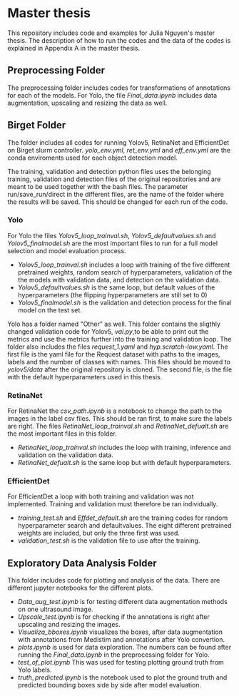 # Master thesis
This repository includes code and examples for Julia Nguyen's master thesis. The description of how to run the codes and the data of the codes is explained in Appendix A in the master thesis. 

## Preprocessing Folder 
The preprocessing folder includes codes for transformations of annotations for each of the models. For Yolo, the file *Final_data.ipynb* includes data augmentation, upscaling and resizing the data as well. 

## Birget Folder 
The folder includes all codes for running Yolov5, RetinaNet and EfficientDet on Birget slurm controller. *yolo_env.yml*, *ret_env.yml* and *eff_env.yml* are the conda enviroments used for each object detection model. 

The training, validation and detection python files uses the belonging training, validation and detection files of the original repositories and are meant to be used together with the bash files. The parameter run/save_run/direct in the different files, are the name of the folder where the results will be saved. This should be changed for each run of the code. 

### Yolo
For Yolo the files *Yolov5_loop_trainval.sh*, *Yolov5_defaultvalues.sh* and *Yolov5_finalmodel.sh* are the most important files to run for a full model selection and model evaluation process. 
- *Yolov5_loop_trainval.sh* includes a loop with training of the five different pretrained weights, random search of hyperparameters, validation of the the models with validation data, and detection on the validation data.
- *Yolov5_defaultvalues.sh* is the same loop, but default values of the hyperparameters (the flipping hyperparameters are still set to 0)
- *Yolov5_finalmodel.sh* is the validation and detection process for the final model on the test set. 

Yolo has a folder named "Other" as well. This folder contains the sligthly changed validation code for Yolov5, *val.py*,to be able to print out the metrics and use the metrics further into the training and validation loop. The folder also includes the files *request_1.yaml* and *hyp.scratch-low.yaml*. The first file is the yaml file for the Request dataset with paths to the images, labels and the number of classes with names. This files should be moved to *yolov5/data* after the original repository is cloned. The second file, is the file with the default hyperparameters used in this thesis. 

### RetinaNet
For RetinaNet the *csv_path.ipynb* is a notebook to change the path to the images in the label csv files. This should be ran first, to make sure the labels are right. The files *RetinaNet_loop_trainval.sh* and *RetinaNet_defualt.sh* are the most important files in this folder.
- *RetinaNet_loop_trainval.sh* includes the loop with training, inference and validation on the validation data. 
- *RetinaNet_defualt.sh* is the same loop but with default hyperparameters. 

### EfficientDet
For EfficientDet a loop with both training and validation was not implemented. Training and validation must therefore be ran individually. 
- *training_test.sh* and *Effdet_default.sh* are the training codes for random hyperparameter search and defaultvalues. The eight different pretrained weights are included, but only the three first was used. 
- *validation_test.sh* is the validation file to use after the training.

## Exploratory Data Analysis Folder 
This folder includes code for plotting and analysis of the data. There are different jupyter notebooks for the different plots. 
- *Data_aug_test.ipynb* is for testing different data augmentation methods on one ultrasound image.
- *Upscale_test.ipynb* is for checking if the annotations is right after upscaling and resizing the images.
- *Visualiza_bboxes.ipynb* visualizes the boxes, after data augmentation with annotations from Medistim and annotations after Yolo convertion. 
- *plots.ipynb* is used for data exploration. The numbers can be found after running the *Final_data.ipynb* in the preprocessing folder for Yolo.
- *test_of_plot.ipynb* This was used for testing plotting ground truth from Yolo labels.
- *truth_predicted.ipynb* is the notebook used to plot the ground truth and predicted bounding boxes side by side after model evaluation. 


